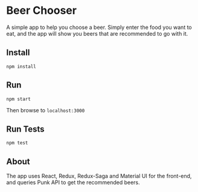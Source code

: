 # Beer Chooser
A simple app to help you choose a beer. Simply enter the food you want to eat, and the app will show you beers that are recommended to go with it.

## Install
```
npm install
```

## Run

```
npm start
```

Then browse to `localhost:3000`


## Run Tests

```
npm test
```

## About

The app uses React, Redux, Redux-Saga and Material UI for the front-end, and queries Punk API to get the recommended beers.

